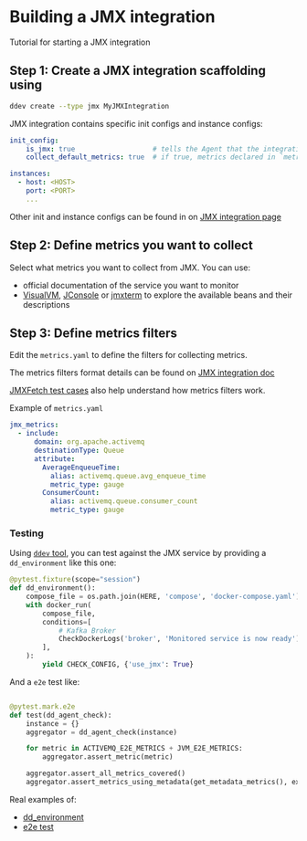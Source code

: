 # Building a JMX integration

Tutorial for starting a JMX integration

## Step 1: Create a JMX integration scaffolding using

```bash
ddev create --type jmx MyJMXIntegration
```

JMX integration contains specific init configs and instance configs:

```yaml
init_config:
    is_jmx: true                   # tells the Agent that the integration is a JMX type of integration
    collect_default_metrics: true  # if true, metrics declared in `metrics.yaml` are collected

instances:
  - host: <HOST>
    port: <PORT>
    ...
```

Other init and instance configs can be found in on [JMX integration page](https://docs.datadoghq.com/integrations/java)

## Step 2: Define metrics you want to collect

Select what metrics you want to collect from JMX. You can use:

- official documentation of the service you want to monitor
- [VisualVM](https://visualvm.github.io/), [JConsole](https://docs.oracle.com/javase/7/docs/technotes/guides/management/jconsole.html) or [jmxterm](https://datadoghq.dev/integrations-core/tutorials/jmx/tools/) to explore the available beans and their descriptions


## Step 3: Define metrics filters

Edit the `metrics.yaml` to define the filters for collecting metrics.

The metrics filters format details can be found on [JMX integration doc](https://docs.datadoghq.com/integrations/java/?tab=host#description-of-the-filters)

[JMXFetch test cases](https://github.com/DataDog/jmxfetch/tree/master/src/test/resources) also help understand how metrics filters work.  

Example of `metrics.yaml`

```yaml
jmx_metrics:
  - include:
      domain: org.apache.activemq
      destinationType: Queue
      attribute:
        AverageEnqueueTime:
          alias: activemq.queue.avg_enqueue_time
          metric_type: gauge
        ConsumerCount:
          alias: activemq.queue.consumer_count
          metric_type: gauge
```

### Testing

Using [`ddev` tool](https://datadoghq.dev/integrations-core/ddev/cli/), you can test against the JMX service by providing a `dd_environment` like this one:

```python
@pytest.fixture(scope="session")
def dd_environment():
    compose_file = os.path.join(HERE, 'compose', 'docker-compose.yaml')
    with docker_run(
        compose_file,
        conditions=[
            # Kafka Broker
            CheckDockerLogs('broker', 'Monitored service is now ready'),
        ],
    ):
        yield CHECK_CONFIG, {'use_jmx': True}
```

And a `e2e` test like:

```python

@pytest.mark.e2e
def test(dd_agent_check):
    instance = {}
    aggregator = dd_agent_check(instance)

    for metric in ACTIVEMQ_E2E_METRICS + JVM_E2E_METRICS:
        aggregator.assert_metric(metric)

    aggregator.assert_all_metrics_covered()
    aggregator.assert_metrics_using_metadata(get_metadata_metrics(), exclude=JVM_E2E_METRICS)
```

Real examples of:
- [dd_environment](https://github.com/DataDog/integrations-core/blob/master/activemq/tests/conftest.py)
- [e2e test](https://github.com/DataDog/integrations-core/blob/master/activemq/tests/test_check.py)
